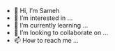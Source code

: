 - 👋 Hi, I’m Sameh
- 👀 I’m interested in ...
- 🌱 I’m currently learning ...
- 💞️ I’m looking to collaborate on ...
- 📫 How to reach me ...

<!---
MoSame/MoSame is a ✨ special ✨ repository because its `README.md` (this file) appears on your GitHub profile.
You can click the Preview link to take a look at your changes.
--->
